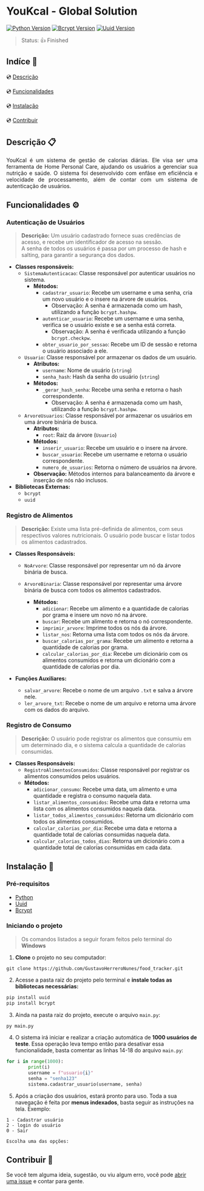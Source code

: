# YouKcal - Global Solution

<!--Tecnologias Utilizadas e suas versões-->

[![Python Version][python-badge]][python-doc] [![Bcrypt Version][bcrypt-badge]][bcrypt-download] [![Uuid Version][uuid-badge]][uuid-download]


> Status: :thumbsup: Finished

## Indíce :bookmark_tabs:

:cd: [Descrição](#descrição-clipboard) 

:cd: [Funcionalidades](#funcionalidades-gear)    

:cd: [Instalação](#instalação-floppy_disk)

:cd: [Contribuir](#contribuir-gift) 

## Descrição :clipboard:

<p style="text-align:justify">
YouKcal é um sistema de gestão de calorias diárias. Ele visa ser uma ferramenta de Home Personal Care, ajudando os usuários a gerenciar sua nutrição e saúde. O sistema foi desenvolvido com enfâse em eficiência e velocidade de processamento, além de contar com um sistema de autenticação de usuários.
</p>

## Funcionalidades :gear:

### Autenticação de Usuários
> **Descrição:** Um usuário cadastrado fornece suas credências de acesso, e recebe um identificador de acesso na sessão. <br> 
A senha de todos os usuários é passa por um processo de hash e salting, para garantir a segurança dos dados.
- **Classes responsáveis:**
    - ```SistemaAutenticacao```: Classe responsável por autenticar usuários no sistema.
        - **Métodos:**
            - ```cadastrar_usuario```: Recebe um username e uma senha, cria um novo usuário e o insere na árvore de usuários.
                - Observação: A senha é armazenada como um hash, utilizando a função ```bcrypt.hashpw```.
            - ```autenticar_usuario```: Recebe um username e uma senha, verifica se o usuário existe e se a senha está correta.
                - Observação: A senha é verificada utilizando a função ```bcrypt.checkpw```.
            - ```obter_usuario_por_sessao```: Recebe um ID de sessão e retorna o usuário associado a ele.
    - ```Usuario```: Classe responsável por armazenar os dados de um usuário.
        - **Atributos:**
            - ```username```: Nome de usuário (```string```)
            - ```senha_hash```: Hash da senha do usuário (```string```)
        - **Métodos:**
            - ```_gerar_hash_senha```: Recebe uma senha e retorna o hash correspondente.
                - Observação: A senha é armazenada como um hash, utilizando a função ```bcrypt.hashpw```.
    - ```ArvoreUsuarios```: Classe responsável por armazenar os usuários em uma árvore binária de busca.
        - **Atributos:**
            - ```root```: Raiz da árvore (```Usuario```)
        - **Métodos:**
            - ```inserir_usuario```: Recebe um usuário e o insere na árvore.
            - ```buscar_usuario```: Recebe um username e retorna o usuário correspondente.
            - ```numero_de_usuarios```: Retorna o número de usuários na árvore.
        - **Observação:** Métodos internos para balanceamento da árvore e inserção de nós não inclusos.
- **Bibliotecas Externas:**
    - ```bcrypt```
    - ```uuid```

### Registro de Alimentos
> **Descrição:** Existe uma lista pré-definida de alimentos, com seus respectivos valores nutricionais. O usuário pode buscar e listar todos os alimentos cadastrados.

- **Classes Responsáveis:**

    - ```NoArvore```: Classe responsável por representar um nó da árvore binária de busca.

    - ```ArvoreBinaria```: Classe responsável por representar uma árvore binária de busca com todos os alimentos cadastrados.
        - **Métodos:**
            - ```adicionar```: Recebe um alimento e a quantidade de calorias por grama e insere um novo nó na árvore.
            - ```buscar```: Recebe um alimento e retorna o nó correspondente.
            - ```imprimir_arvore```: Imprime todos os nós da árvore.
            - ```listar_nos```: Retorna uma lista com todos os nós da árvore.
            - ```buscar_calorias_por_grama```: Recebe um alimento e retorna a quantidade de calorias por grama.
            - ```calcular_calorias_por_dia```: Recebe um dicionário com os alimentos consumidos e retorna um dicionário com a quantidade de calorias por dia.
- **Funções Auxiliares:**
    - ```salvar_arvore```: Recebe o nome de um arquivo ```.txt``` e salva a árvore nele.
    - ```ler_arvore_txt```: Recebe o nome de um arquivo e retorna uma árvore com os dados do arquivo.

### Registro de Consumo
> **Descrição:** O usuário pode registrar os alimentos que consumiu em um determinado dia, e o sistema calcula a quantidade de calorias consumidas.

- **Classes Responsáveis:**
    - ```RegistroAlimentosConsumidos```: Classe responsável por registrar os alimentos consumidos pelos usuários.
    - **Métodos:**
        - ```adicionar_consumo```: Recebe uma data, um alimento e uma quantidade e registra o consumo naquela data.
        - ```listar_alimentos_consumidos```: Recebe uma data e retorna uma lista com os alimentos consumidos naquela data.
        - ```listar_todos_alimentos_consumidos```: Retorna um dicionário com todos os alimentos consumidos.
        - ```calcular_calorias_por_dia```: Recebe uma data e retorna a quantidade total de calorias consumidas naquela data.
        - ```calcular_calorias_todos_dias```: Retorna um dicionário com a quantidade total de calorias consumidas em cada data.


## Instalação :floppy_disk:

<!--Indique o passo a passo para se instalar o projeto, como também os pré-requisitos para isso-->

### Pré-requisitos

- [Python][python-download]
- [Uuid][uuid-download]
- [Bcrypt][bcrypt-download]

### Iniciando o projeto 
> Os comandos listados a seguir foram feitos pelo terminal do **Windows**

1. **Clone** o projeto no seu computador:

```
git clone https://github.com/GustavoHerreroNunes/food_tracker.git
```

2. Acesse a pasta raiz do projeto pelo terminal e **instale todas as bibliotecas necessárias:**

```bash
pip install uuid
pip install bcrypt
```

3. Ainda na pasta raiz do projeto, execute o arquivo ```main.py```:

```bash
py main.py
```

4. O sistema irá iniciar e realizar a criação automática de **1000 usuários de teste**. Essa operação leva tempo então para desativar essa funcionalidade, basta comentar as linhas 14-18 do arquivo ```main.py```:

```python
for i in range(1000):
        print(i)
        username = f"usuario{i}"
        senha = "senha123"
        sistema.cadastrar_usuario(username, senha)
```

5. Após a criação dos usuários, estará pronto para uso. Toda a sua navegação é feita por **menus indexados**, basta seguir as instruções na tela. Exemplo:

```
1 - Cadastrar usuário 
2 - login do usuário
0 - Sair

Escolha uma das opções:
```

## Contribuir :gift:

Se você tem alguma ideia, sugestão, ou viu algum erro, você pode [abrir uma issue][issues] e contar para gente.

<!-- Links utilizados no documento -->

<!-- Badges -->
[python-badge]: https://img.shields.io/badge/Python-3.11.4-blue?style=for-the-badge&logo=python
[uuid-badge]: https://img.shields.io/badge/Uuid-1.30-orange?style=for-the-badge&logo=python
[bcrypt-badge]: https://img.shields.io/badge/Bcrypt-4.0.1-cyan?style=for-the-badge&logo=python

<!-- Documentations -->
[python-doc]: https://docs.python.org/3.11/

<!-- Downloads -->
[python-download]: https://www.python.org/downloads/
[uuid-download]: https://pypi.org/project/uuid/
[bcrypt-download]: https://pypi.org/project/bcrypt/

<!-- Others -->
[issues]: https://github.com/GustavoHerreroNunes/food_tracker/issues